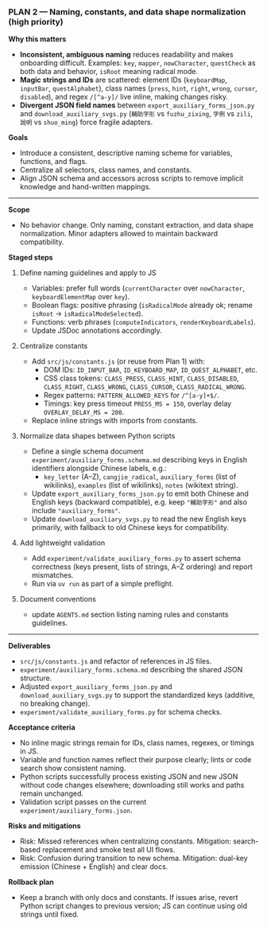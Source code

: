 ### PLAN 2 — Naming, constants, and data shape normalization (high priority)

**Why this matters**
- **Inconsistent, ambiguous naming** reduces readability and makes onboarding difficult. Examples: `key`, `mapper`, `nowCharacter`, `questCheck` as both data and behavior, `isRoot` meaning radical mode.
- **Magic strings and IDs** are scattered: element IDs (`keyboardMap`, `inputBar`, `questAlphabet`), class names (`press`, `hint`, `right`, `wrong`, `cursor`, `disabled`), and regex `/[^a-y]/` live inline, making changes risky.
- **Divergent JSON field names** between `export_auxiliary_forms_json.py` and `download_auxiliary_svgs.py` (`輔助字形` vs `fuzhu_zixing`, `字例` vs `zili`, `說明` vs `shuo_ming`) force fragile adapters.

**Goals**
- Introduce a consistent, descriptive naming scheme for variables, functions, and flags.
- Centralize all selectors, class names, and constants.
- Align JSON schema and accessors across scripts to remove implicit knowledge and hand-written mappings.

---

**Scope**
- No behavior change. Only naming, constant extraction, and data shape normalization. Minor adapters allowed to maintain backward compatibility.

**Staged steps**
1) Define naming guidelines and apply to JS
   - Variables: prefer full words (`currentCharacter` over `nowCharacter`, `keyboardElementMap` over `key`).
   - Boolean flags: positive phrasing (`isRadicalMode` already ok; rename `isRoot` → `isRadicalModeSelected`).
   - Functions: verb phrases (`computeIndicators`, `renderKeyboardLabels`).
   - Update JSDoc annotations accordingly.

2) Centralize constants
   - Add `src/js/constants.js` (or reuse from Plan 1) with:
     - DOM IDs: `ID_INPUT_BAR`, `ID_KEYBOARD_MAP`, `ID_QUEST_ALPHABET`, etc.
     - CSS class tokens: `CLASS_PRESS`, `CLASS_HINT`, `CLASS_DISABLED`, `CLASS_RIGHT`, `CLASS_WRONG`, `CLASS_CURSOR`, `CLASS_RADICAL_WRONG`.
     - Regex patterns: `PATTERN_ALLOWED_KEYS` for `/^[a-y]+$/`.
     - Timings: key press timeout `PRESS_MS = 150`, overlay delay `OVERLAY_DELAY_MS = 200`.
   - Replace inline strings with imports from constants.

3) Normalize data shapes between Python scripts
   - Define a single schema document `experiment/auxiliary_forms.schema.md` describing keys in English identifiers alongside Chinese labels, e.g.:
     - `key_letter` (A–Z), `cangjie_radical`, `auxiliary_forms` (list of wikilinks), `examples` (list of wikilinks), `notes` (wikitext string).
   - Update `export_auxiliary_forms_json.py` to emit both Chinese and English keys (backward compatible), e.g. keep `"輔助字形"` and also include `"auxiliary_forms"`.
   - Update `download_auxiliary_svgs.py` to read the new English keys primarily, with fallback to old Chinese keys for compatibility.

4) Add lightweight validation
   - Add `experiment/validate_auxiliary_forms.py` to assert schema correctness (keys present, lists of strings, A–Z ordering) and report mismatches.
   - Run via `uv run` as part of a simple preflight.

5) Document conventions
   - update `AGENTS.md` section listing naming rules and constants guidelines.

---

**Deliverables**
- `src/js/constants.js` and refactor of references in JS files.
- `experiment/auxiliary_forms.schema.md` describing the shared JSON structure.
- Adjusted `export_auxiliary_forms_json.py` and `download_auxiliary_svgs.py` to support the standardized keys (additive, no breaking change).
- `experiment/validate_auxiliary_forms.py` for schema checks.

**Acceptance criteria**
- No inline magic strings remain for IDs, class names, regexes, or timings in JS.
- Variable and function names reflect their purpose clearly; lints or code search show consistent naming.
- Python scripts successfully process existing JSON and new JSON without code changes elsewhere; downloading still works and paths remain unchanged.
- Validation script passes on the current `experiment/auxiliary_forms.json`.

**Risks and mitigations**
- Risk: Missed references when centralizing constants. Mitigation: search-based replacement and smoke test all UI flows.
- Risk: Confusion during transition to new schema. Mitigation: dual-key emission (Chinese + English) and clear docs.

**Rollback plan**
- Keep a branch with only docs and constants. If issues arise, revert Python script changes to previous version; JS can continue using old strings until fixed.

